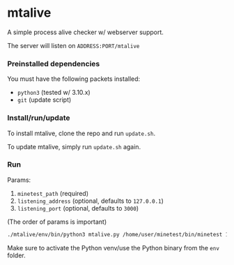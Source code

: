 # mtalive

A simple process alive checker w/ webserver support.

The server will listen on `ADDRESS:PORT/mtalive`

### Preinstalled dependencies
You must have the following packets installed:

- `python3` (tested w/ 3.10.x)
- `git` (update script)

### Install/run/update

To install mtalive, clone the repo and run `update.sh`.

To update mtalive, simply run `update.sh` again.

### Run
Params:
1. `minetest_path` (required)
2. `listening_address` (optional, defaults to `127.0.0.1`)
3. `listening_port` (optional, defaults to `3000`)

(The order of params is important)

```bash
./mtalive/env/bin/python3 mtalive.py /home/user/minetest/bin/minetest 127.0.0.1 3000
```

Make sure to activate the Python venv/use the Python binary from the `env` folder.

